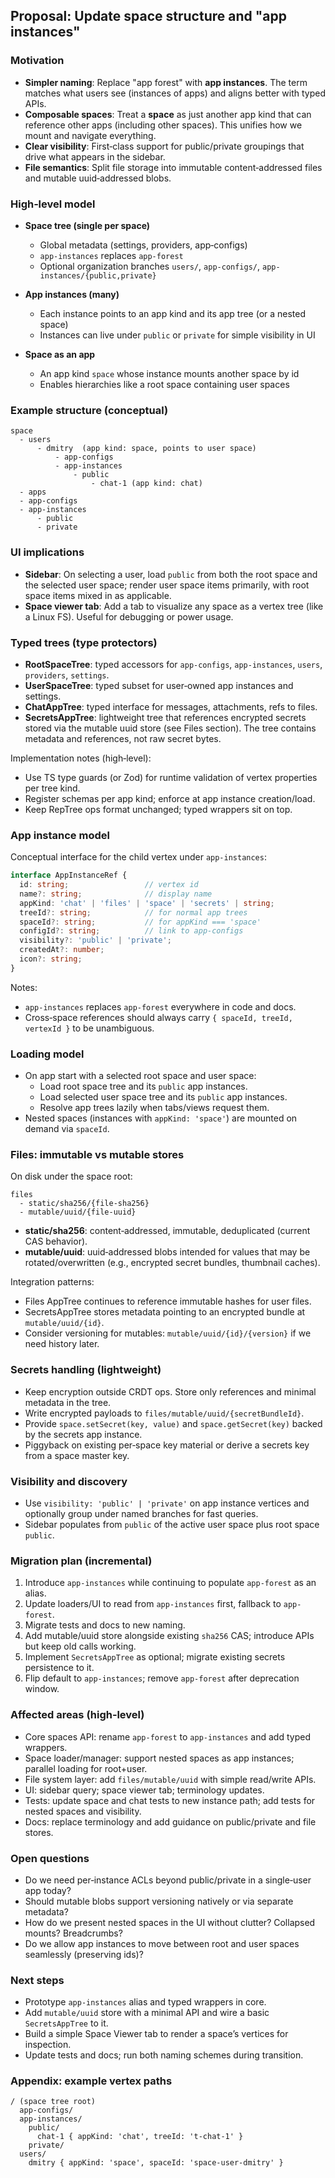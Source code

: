 ## Proposal: Update space structure and "app instances"

### Motivation

- **Simpler naming**: Replace "app forest" with **app instances**. The term matches what users see (instances of apps) and aligns better with typed APIs.
- **Composable spaces**: Treat a **space** as just another app kind that can reference other apps (including other spaces). This unifies how we mount and navigate everything.
- **Clear visibility**: First‑class support for public/private groupings that drive what appears in the sidebar.
- **File semantics**: Split file storage into immutable content‑addressed files and mutable uuid‑addressed blobs.

### High‑level model

- **Space tree (single per space)**
  - Global metadata (settings, providers, app‑configs)
  - `app-instances` replaces `app-forest`
  - Optional organization branches `users/`, `app-configs/`, `app-instances/{public,private}`

- **App instances (many)**
  - Each instance points to an app kind and its app tree (or a nested space)
  - Instances can live under `public` or `private` for simple visibility in UI

- **Space as an app**
  - An app kind `space` whose instance mounts another space by id
  - Enables hierarchies like a root space containing user spaces

### Example structure (conceptual)

```
space
  - users
      - dmitry  (app kind: space, points to user space)
          - app-configs
          - app-instances
              - public
                  - chat-1 (app kind: chat)
  - apps
  - app-configs
  - app-instances
      - public
      - private
```

### UI implications

- **Sidebar**: On selecting a user, load `public` from both the root space and the selected user space; render user space items primarily, with root space items mixed in as applicable.
- **Space viewer tab**: Add a tab to visualize any space as a vertex tree (like a Linux FS). Useful for debugging or power usage.

### Typed trees (type protectors)

- **RootSpaceTree**: typed accessors for `app-configs`, `app-instances`, `users`, `providers`, `settings`.
- **UserSpaceTree**: typed subset for user‑owned app instances and settings.
- **ChatAppTree**: typed interface for messages, attachments, refs to files.
- **SecretsAppTree**: lightweight tree that references encrypted secrets stored via the mutable uuid store (see Files section). The tree contains metadata and references, not raw secret bytes.

Implementation notes (high‑level):
- Use TS type guards (or Zod) for runtime validation of vertex properties per tree kind.
- Register schemas per app kind; enforce at app instance creation/load.
- Keep RepTree ops format unchanged; typed wrappers sit on top.

### App instance model

Conceptual interface for the child vertex under `app-instances`:

```ts
interface AppInstanceRef {
  id: string;                 // vertex id
  name?: string;              // display name
  appKind: 'chat' | 'files' | 'space' | 'secrets' | string;
  treeId?: string;            // for normal app trees
  spaceId?: string;           // for appKind === 'space'
  configId?: string;          // link to app-configs
  visibility?: 'public' | 'private';
  createdAt?: number;
  icon?: string;
}
```

Notes:
- `app-instances` replaces `app-forest` everywhere in code and docs.
- Cross‑space references should always carry `{ spaceId, treeId, vertexId }` to be unambiguous.

### Loading model

- On app start with a selected root space and user space:
  - Load root space tree and its `public` app instances.
  - Load selected user space tree and its `public` app instances.
  - Resolve app trees lazily when tabs/views request them.
- Nested spaces (instances with `appKind: 'space'`) are mounted on demand via `spaceId`.

### Files: immutable vs mutable stores

On disk under the space root:

```
files
  - static/sha256/{file-sha256}
  - mutable/uuid/{file-uuid}
```

- **static/sha256**: content‑addressed, immutable, deduplicated (current CAS behavior).
- **mutable/uuid**: uuid‑addressed blobs intended for values that may be rotated/overwritten (e.g., encrypted secret bundles, thumbnail caches).

Integration patterns:
- Files AppTree continues to reference immutable hashes for user files.
- SecretsAppTree stores metadata pointing to an encrypted bundle at `mutable/uuid/{id}`.
- Consider versioning for mutables: `mutable/uuid/{id}/{version}` if we need history later.

### Secrets handling (lightweight)

- Keep encryption outside CRDT ops. Store only references and minimal metadata in the tree.
- Write encrypted payloads to `files/mutable/uuid/{secretBundleId}`.
- Provide `space.setSecret(key, value)` and `space.getSecret(key)` backed by the secrets app instance.
- Piggyback on existing per‑space key material or derive a secrets key from a space master key.

### Visibility and discovery

- Use `visibility: 'public' | 'private'` on app instance vertices and optionally group under named branches for fast queries.
- Sidebar populates from `public` of the active user space plus root space `public`.

### Migration plan (incremental)

1) Introduce `app-instances` while continuing to populate `app-forest` as an alias.
2) Update loaders/UI to read from `app-instances` first, fallback to `app-forest`.
3) Migrate tests and docs to new naming.
4) Add mutable/uuid store alongside existing `sha256` CAS; introduce APIs but keep old calls working.
5) Implement `SecretsAppTree` as optional; migrate existing secrets persistence to it.
6) Flip default to `app-instances`; remove `app-forest` after deprecation window.

### Affected areas (high‑level)

- Core spaces API: rename `app-forest` to `app-instances` and add typed wrappers.
- Space loader/manager: support nested spaces as app instances; parallel loading for root+user.
- File system layer: add `files/mutable/uuid` with simple read/write APIs.
- UI: sidebar query; space viewer tab; terminology updates.
- Tests: update space and chat tests to new instance path; add tests for nested spaces and visibility.
- Docs: replace terminology and add guidance on public/private and file stores.

### Open questions

- Do we need per‑instance ACLs beyond public/private in a single‑user app today?
- Should mutable blobs support versioning natively or via separate metadata?
- How do we present nested spaces in the UI without clutter? Collapsed mounts? Breadcrumbs?
- Do we allow app instances to move between root and user spaces seamlessly (preserving ids)?

### Next steps

- Prototype `app-instances` alias and typed wrappers in core.
- Add `mutable/uuid` store with a minimal API and wire a basic `SecretsAppTree` to it.
- Build a simple Space Viewer tab to render a space’s vertices for inspection.
- Update tests and docs; run both naming schemes during transition.

### Appendix: example vertex paths

```
/ (space tree root)
  app-configs/
  app-instances/
    public/
      chat-1 { appKind: 'chat', treeId: 't-chat-1' }
    private/
  users/
    dmitry { appKind: 'space', spaceId: 'space-user-dmitry' }
```

